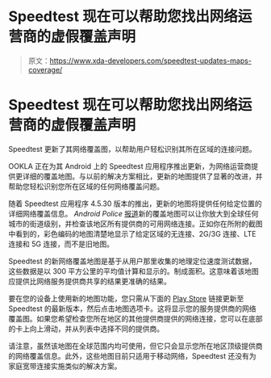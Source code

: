 # Speedtest 现在可以帮助您找出网络运营商的虚假覆盖声明

> 原文：<https://www.xda-developers.com/speedtest-updates-maps-coverage/>

# Speedtest 现在可以帮助您找出网络运营商的虚假覆盖声明

Speedtest 更新了其网络覆盖图，以帮助用户轻松识别其所在区域的连接问题。

OOKLA 正在为其 Android 上的 Speedtest 应用程序推出更新，为网络运营商提供更详细的覆盖地图。与以前的解决方案相比，更新的地图提供了显著的改进，并帮助您轻松识别您所在区域的任何网络覆盖问题。

随着 Speedtest 应用程序 4.5.30 版本的推出，更新的地图将提供任何给定位置的详细网络覆盖信息。 *Android Police* [报道](https://www.androidpolice.com/2021/02/03/speedtest-adds-network-coverage-maps-that-should-be-more-accurate-than-your-carriers-apk-download/)新的覆盖地图可以让你放大到全球任何城市的街道级别，并检查该地区所有提供商的可用网络连接。正如你在所附的截图中看到的，彩色编码的地图清楚地显示了给定区域的无连接、2G/3G 连接、LTE 连接和 5G 连接，而不是旧地图。

Speedtest 的新网络覆盖地图是基于从用户那里收集的地理定位速度测试数据，这些数据是以 300 平方公里的平均值计算和显示的。制成面积。这意味着该地图应提供比网络服务提供商共享的结果更准确的结果。

要在您的设备上使用新的地图功能，您只需从下面的 [Play Store](https://www.xda-developers.com/tag/google-play-store/) 链接更新至 Speedtest 的最新版本，然后点击地图选项卡。这将显示您的服务提供商的网络覆盖图。如果您希望检查您所在地区的其他提供商提供的网络连接，您可以在底部的卡上向上滑动，并从列表中选择不同的提供商。

请注意，虽然该地图在全球范围内均可使用，但它只会显示您所在地区顶级提供商的网络覆盖信息。此外，这些地图目前只适用于移动网络，Speedtest 还没有为家庭宽带连接实施类似的解决方案。